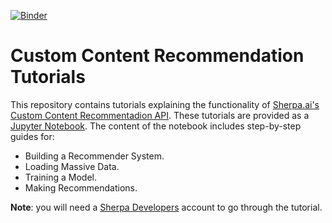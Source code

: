 [![Binder](https://mybinder.org/badge_logo.svg)](https://mybinder.org/v2/gh/sherpaai/custom-content-recommendation-tutorials/master?filepath=Sherpa.ai%20-%20Custom%20Content%20Recommendation.ipynb)

# Custom Content Recommendation Tutorials

This repository contains tutorials explaining the functionality of [Sherpa.ai's Custom Content Recommentadion API](https://developers.sherpa.ai/recommender/custom-content-recommendation-api/how-it-works/). These tutorials are provided as a [Jupyter Notebook](https://jupyter.org). The content of the notebook includes step-by-step guides for:

- Building a Recommender System.
- Loading Massive Data.
- Training a Model.
- Making Recommendations.

**Note**: you will need a [Sherpa Developers](https://developers.sherpa.ai) account to go through the tutorial.
